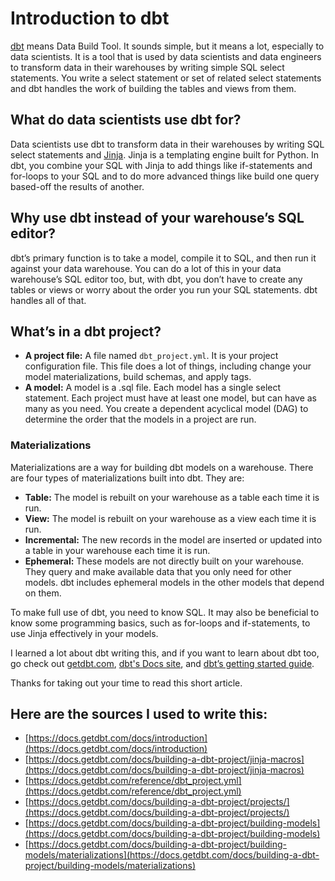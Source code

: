 # Introduction to dbt

[dbt](https://www.getdbt.com/) means Data Build Tool. It sounds simple, but it means a lot, especially to data scientists. It is a tool that is used by data scientists and data engineers to transform data in their warehouses by writing simple SQL select statements. You write a select statement or set of related select statements and dbt handles the work of building the tables and views from them.

## What do data scientists use dbt for?
Data scientists use dbt to transform data in their warehouses by writing SQL select statements and [Jinja](https://palletsprojects.com/p/jinja/). Jinja is a templating engine built for Python. In dbt, you combine your SQL with Jinja to add things like if-statements and for-loops to your SQL and to do more advanced things like build one query based-off the results of another.

## Why use dbt instead of your warehouse’s SQL editor?
dbt’s primary function is to take a model, compile it to SQL, and then run it against your data warehouse. You can do a lot of this in your data warehouse’s SQL editor too, but, with dbt, you don’t have to create any tables or views or worry about the order you run your SQL statements. dbt handles all of that.

## What’s in a dbt project?
*   **A project file:** A file named `dbt_project.yml`. It is your project configuration file. This file does a lot of things, including change your model materializations, build schemas, and apply tags.
*   **A model:** A model is a .sql file. Each model has a single select statement. Each project must have at least one model, but can have as many as you need. You create a dependent acyclical model (DAG) to determine the order that the models in a project are run.

### Materializations
Materializations are a way for building dbt models on a warehouse. There are four types of materializations built into dbt. They are:
*   **Table:** The model is rebuilt on your warehouse as a table each time it is run.
*   **View:** The model is rebuilt on your warehouse as a view each time it is run.
*   **Incremental:** The new records in the model are inserted or updated into a table in your warehouse each time it is run.
*   **Ephemeral:** These models are not directly built on your warehouse. They query and make available data that you only need for other models. dbt includes ephemeral models in the other models that depend on them.


To make full use of dbt, you need to know SQL. It may also be beneficial to know some programming basics, such as for-loops and if-statements, to use Jinja effectively in your models.

I learned a lot about dbt writing this, and if you want to learn about dbt too, go check out [getdbt.com](https://www.getdbt.com/), [dbt's Docs site](https://docs.getdbt.com/docs/introduction), and [dbt’s getting started guide](https://docs.getdbt.com/tutorial/setting-up/).

Thanks for taking out your time to read this short article.

## Here are the sources I used to write this:
*   [https://docs.getdbt.com/docs/introduction](https://docs.getdbt.com/docs/introduction)
*   [https://docs.getdbt.com/docs/building-a-dbt-project/jinja-macros](https://docs.getdbt.com/docs/building-a-dbt-project/jinja-macros)
*   [https://docs.getdbt.com/reference/dbt_project.yml](https://docs.getdbt.com/reference/dbt_project.yml)
*   [https://docs.getdbt.com/docs/building-a-dbt-project/projects/](https://docs.getdbt.com/docs/building-a-dbt-project/projects/)
*   [https://docs.getdbt.com/docs/building-a-dbt-project/building-models](https://docs.getdbt.com/docs/building-a-dbt-project/building-models)
*   [https://docs.getdbt.com/docs/building-a-dbt-project/building-models/materializations](https://docs.getdbt.com/docs/building-a-dbt-project/building-models/materializations)